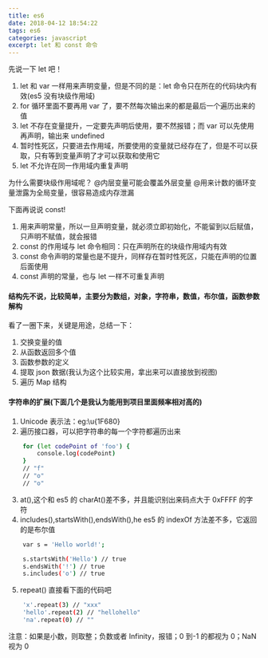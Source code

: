 ```yaml
---
title: es6
date: 2018-04-12 18:54:22
tags: es6
categories: javascript
excerpt: let 和 const 命令
---
```


先说一下 let 吧！

1. let 和 var 一样用来声明变量，但是不同的是：let 命令只在所在的代码块内有效(es5 没有块级作用域)
2. for 循环里面不要再用 var 了，要不然每次输出来的都是最后一个遍历出来的值
3. let 不存在变量提升，一定要先声明后使用，要不然报错；而 var 可以先使用再声明，输出来 undefined
4. 暂时性死区，只要进去作用域，所要使用的变量就已经存在了，但是不可以获取，只有等到变量声明了才可以获取和使用它
5. let 不允许在同一作用域内重复声明

<!-- more -->

为什么需要块级作用域呢？
@内层变量可能会覆盖外层变量
@用来计数的循环变量泄露为全局变量，很容易造成内存泄漏

下面再说说 const!

1. 用来声明常量，所以一旦声明变量，就必须立即初始化，不能留到以后赋值，只声明不赋值，就会报错
2. const 的作用域与 let 命令相同：只在声明所在的块级作用域内有效
3. const 命令声明的常量也是不提升，同样存在暂时性死区，只能在声明的位置后面使用
4. const 声明的常量，也与 let 一样不可重复声明

#### 结构先不说，比较简单，主要分为数组，对象，字符串，数值，布尔值，函数参数解构

看了一圈下来，关键是用途，总结一下：

1. 交换变量的值
2. 从函数返回多个值
3. 函数参数的定义
4. 提取 json 数据(我认为这个比较实用，拿出来可以直接放到视图)
5. 遍历 Map 结构

#### 字符串的扩展(下面几个是我认为能用到项目里面频率相对高的)

1. Unicode 表示法：eg:\u{1F680}
2. 遍历接口器，可以把字符串的每一个字符都遍历出来

```bash
    for (let codePoint of 'foo') {
        console.log(codePoint)
    }
    // "f"
    // "o"
    // "o"
```

3. at(),这个和 es5 的 charAt()差不多，并且能识别出来码点大于 0xFFFF 的字符
4. includes(),startsWith(),endsWith(),he es5 的 indexOf 方法差不多，它返回的是布尔值

```bash
    var s = 'Hello world!';

    s.startsWith('Hello') // true
    s.endsWith('!') // true
    s.includes('o') // true
```

5. repeat()
   直接看下面的代码吧

```bash
    'x'.repeat(3) // "xxx"
    'hello'.repeat(2) // "hellohello"
    'na'.repeat(0) // ""
```

注意：如果是小数，则取整；负数或者 Infinity，报错；0 到-1 的都视为 0；NaN 视为 0

